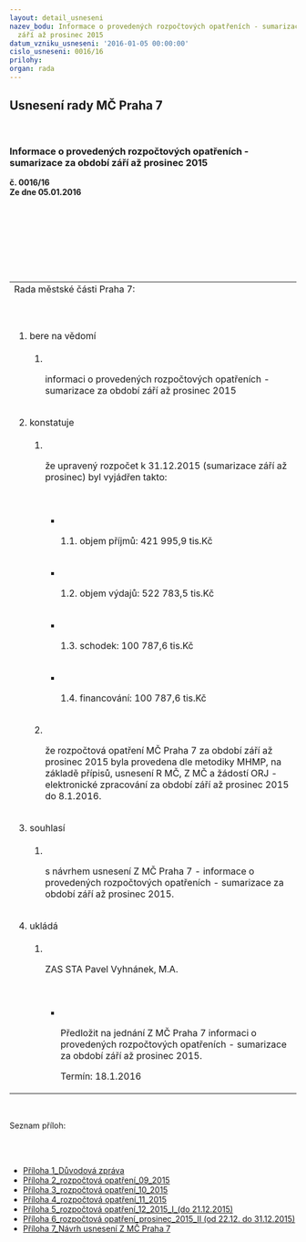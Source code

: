 ```yaml
---
layout: detail_usneseni
nazev_bodu: Informace o provedených rozpočtových opatřeních - sumarizace za období
  září až prosinec 2015
datum_vzniku_usneseni: '2016-01-05 00:00:00'
cislo_usneseni: 0016/16
prilohy: 
organ: rada
---
```

<div id="ucUsn_pList" class="usn">
	<span><h2>Usnesení rady MČ Praha 7 </h2>
<br></span><div class="standBody">
<span><h3>Informace o provedených rozpočtových opatřeních - sumarizace za období září až prosinec 2015</h3></span><div class="center">
		<strong>č. 0016/16</strong><br>
	</div>
<div class="center">
		<strong>Ze dne 05.01.2016</strong><br><br>
	</div>
<p></p>
<br><table class="documentProperties tableView">
<br><tbody>
<br><tr>
<br><td>Rada městské části Praha 7:</td>
</tr>
<br><tr>
<br><td>
<br><ol class="urzList_view">
<br><li class="urzClass1">bere na vědomí <br><ol class="urzOlClass">
<br><li class="urzClass2">
<br><p>informaci o provedených rozpočtových opatřeních - sumarizace za období září až prosinec 2015</p>
</li>
</ol>
<br>
</li>
<li class="urzClass1">konstatuje <br><ol class="urzOlClass">
<br><li class="urzClass2">
<br><p>že upravený rozpočet k 31.12.2015 (sumarizace září až prosinec) byl vyjádřen takto:</p>
<br><ul class="urzUlClass">
<br><li class="urzClass3">
<br><p>1.1. objem příjmů: 421 995,9 tis.Kč</p>
<br>
</li>
<li class="urzClass3">
<br><p>1.2. objem výdajů: 522 783,5 tis.Kč</p>
<br>
</li>
<li class="urzClass3">
<br><p>1.3. schodek: 100 787,6 tis.Kč</p>
<br>
</li>
<li class="urzClass3">
<br><p>1.4. financování: 100 787,6 tis.Kč</p>
</li>
</ul>
<br>
</li>
<li class="urzClass2">
<br><p>že rozpočtová opatření MČ Praha 7 za období září až prosinec 2015 byla provedena dle metodiky MHMP, na základě přípisů, usnesení R MČ, Z MČ a žádostí ORJ - elektronické zpracování za období září až prosinec 2015 do 8.1.2016.</p>
</li>
</ol>
<br>
</li>
<li class="urzClass1">souhlasí <br><ol class="urzOlClass">
<br><li class="urzClass2">
<br><p>s návrhem usnesení Z MČ Praha 7 - informace o provedených rozpočtových opatřeních - sumarizace za období září až prosinec 2015.</p>
</li>
</ol>
<br>
</li>
<li class="urzClass1">ukládá <br><ol class="urzOlClass">
<br><li class="urzClass2">
<br><p>ZAS STA Pavel Vyhnánek, M.A.</p>
<br><ul class="urzUlClass">
<br><li class="urzClass3">
<br><p>Předložit na jednání Z MČ Praha 7 informaci o provedených rozpočtových opatřeních - sumarizace za období září až prosinec 2015.</p>Termín: 18.1.2016</li>
</ul>
</li>
</ol>
</li>
</ol>
</td>
</tr>
</tbody>
</table>
<br><p>Seznam příloh:</p>
<br><ul>
<br><li>
<a href="/zdroj.aspx?typ=4&amp;Id=69495&amp;sh=-534183275" target="_blank" title="Odkaz na soubor - 18 kB - nové okno">Příloha 1_Důvodová zpráva </a><br>
</li>
<li>
<a href="/zdroj.aspx?typ=4&amp;Id=69496&amp;sh=-534014283" target="_blank" title="Odkaz na soubor - 91 kB - nové okno">Příloha 2_rozpočtová opatření_09_2015 </a><br>
</li>
<li>
<a href="/zdroj.aspx?typ=4&amp;Id=69497&amp;sh=-534111531" target="_blank" title="Odkaz na soubor - 86,5 kB - nové okno">Příloha 3_rozpočtová opatření_10_2015 </a><br>
</li>
<li>
<a href="/zdroj.aspx?typ=4&amp;Id=69498&amp;sh=-533516811" target="_blank" title="Odkaz na soubor - 106 kB - nové okno">Příloha 4_rozpočtová opatření_11_2015 </a><br>
</li>
<li>
<a href="/zdroj.aspx?typ=4&amp;Id=69499&amp;sh=-533491435" target="_blank" title="Odkaz na soubor - 106 kB - nové okno">Příloha 5_rozpočtová opatření_12_2015_I_(do 21.12.2015) </a><br>
</li>
<li>
<a href="/zdroj.aspx?typ=4&amp;Id=69500&amp;sh=1899570101" target="_blank" title="Odkaz na soubor - 60,5 kB - nové okno">Příloha 6_rozpočtová opatření_prosinec_2015_II (od 22.12. do 31.12.2015) </a><br>
</li>
<li><a href="/zdroj.aspx?typ=4&amp;Id=69501&amp;sh=1899536341" target="_blank" title="Odkaz na soubor - 20,4 kB - nové okno">Příloha 7_Návrh usnesení Z MČ Praha 7</a></li>
</ul>
</div>
</div>